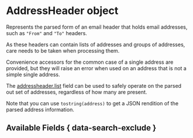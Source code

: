 # AddressHeader object

Represents the parsed form of an email header that holds email addresses,
such as `"From"` and `"To"` headers.

As these headers can contain lists of addresses and groups of addresses, care
needs to be taken when processing them.

Convenience accessors for the common case of a single address are provided, but
they will raise an error when used on an address that is not a simple single
address.

The [addressheader.list](list.md) field can be used to safely operate on the
parsed out set of addresses, regardless of how many are present.

Note that you can use `tostring(address)` to get a JSON rendition of the parsed
address information.

## Available Fields { data-search-exclude }

